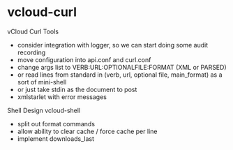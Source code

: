 vcloud-curl
===========

vCloud Curl Tools


* consider integration with logger, so we can start doing some audit recording
* move configuration into api.conf and curl.conf
* change args list to VERB:URL:OPTIONALFILE:FORMAT (XML or PARSED)
* or read lines from standard in (verb, url, optional file, main_format) as a sort of mini-shell
* or just take stdin as the document to post
* xmlstarlet with error messages


Shell
Design vcloud-shell

- split out format commands
- allow ability to clear cache / force cache per line
- implement downloads_last